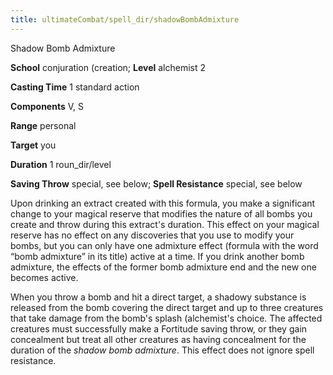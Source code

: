 ```yaml
---
title: ultimateCombat/spell_dir/shadowBombAdmixture
---
```

Shadow Bomb Admixture

**School** conjuration (creation; **Level** alchemist 2

**Casting Time** 1 standard action

**Components** V, S

**Range** personal

**Target** you

**Duration** 1 roun_dir/level

**Saving Throw** special, see below; **Spell Resistance** special, see below

Upon drinking an extract created with this formula, you make a significant change to your magical reserve that modifies the nature of all bombs you create and throw during this extract's duration. This effect on your magical reserve has no effect on any discoveries that you use to modify your bombs, but you can only have one admixture effect (formula with the word “bomb admixture” in its title) active at a time. If you drink another bomb admixture, the effects of the former bomb admixture end and the new one becomes active.

When you throw a bomb and hit a direct target, a shadowy substance is released from the bomb covering the direct target and up to three creatures that take damage from the bomb's splash (alchemist's choice. The affected creatures must successfully make a Fortitude saving throw, or they gain concealment but treat all other creatures as having concealment for the duration of the _shadow bomb admixture_. This effect does not ignore spell resistance.


